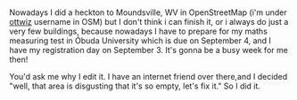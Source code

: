 <!--:date="2020-08-27"-->
<!--:title="Editing OpenStreetMap in West Virginia"-->
<!--:description="The area was a lot inaccurate, so decided to map it. But of course, this is not the only reason."-->
<!--:mdiocre-template = "../_templates/blog.html"-->

# <!--:title-->
### <!--:date-->

Nowadays I did a heckton to Moundsville, WV in OpenStreetMap (i'm under
[ottwiz](https://www.openstreetmap.org/user/ottwiz>) username in OSM)
but I don't think i can finish it, or i always do just a very few
buildings, because nowadays I have to prepare for my maths measuring
test in Óbuda University which is due on September 4, and I have my
registration day on September 3. It's gonna be a busy week for me then!

You'd ask me why I edit it. I have an internet friend over there,and I decided "well, that area is disgusting that it's so empty, let's fix it." So I did it.
